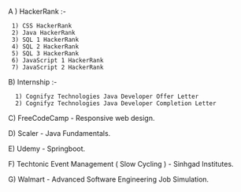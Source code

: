 A )  HackerRank :-

     1) CSS HackerRank
     2) Java HackerRank
     3) SQL 1 HackerRank
     4) SQL 2 HackerRank
     5) SQL 3 HackerRank
     6) JavaScript 1 HackerRank
     7) JavaScript 2 HackerRank
     
B)   Internship :-

      1) Cognifyz Technologies Java Developer Offer Letter
      2) Cognifyz Technologies Java Developer Completion Letter

C)   FreeCodeCamp - Responsive web design.

D)   Scaler - Java Fundamentals.

E)   Udemy - Springboot.

F)   Techtonic Event Management ( Slow Cycling ) - Sinhgad Institutes.

G)   Walmart -  Advanced	Software	Engineering	Job Simulation.
